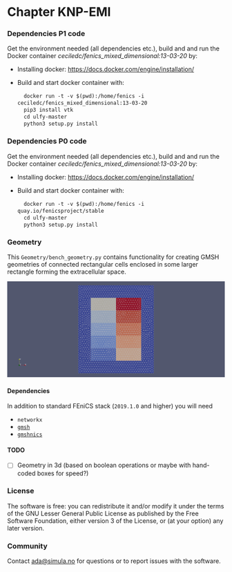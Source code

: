 # Chapter KNP-EMI #

### Dependencies P1 code ###

Get the environment needed (all dependencies etc.), build and
and run the Docker container *ceciledc/fenics_mixed_dimensional:13-03-20* by:

* Installing docker: https://docs.docker.com/engine/installation/
* Build and start docker container with:

        docker run -t -v $(pwd):/home/fenics -i ceciledc/fenics_mixed_dimensional:13-03-20
        pip3 install vtk
        cd ulfy-master
        python3 setup.py install 

### Dependencies P0 code ###

Get the environment needed (all dependencies etc.), build and
and run the Docker container *ceciledc/fenics_mixed_dimensional:13-03-20* by:

* Installing docker: https://docs.docker.com/engine/installation/
* Build and start docker container with:

        docker run -t -v $(pwd):/home/fenics -i quay.io/fenicsproject/stable
        cd ulfy-master
        python3 setup.py install

### Geometry ###

This `Geometry/bench_geometry.py` contains functionality for creating
GMSH geometries of connected rectangular cells enclosed in some larger
rectangle forming the extracellular space.

  <p align="center">
    <img src="https://github.com/adajel/emi-benchmark/blob/main/doc/geometry.png">
  </p>
  
 #### Dependencies ####
In addition to standard FEniCS stack (`2019.1.0` and higher) you will need
* `networkx`
* [`gmsh`](https://gitlab.onelab.info/gmsh/gmsh/-/blob/master/api/gmsh.py)
* [`gmshnics`](https://github.com/MiroK/gmshnics)

 #### TODO ####
 - [ ] Geometry in 3d (based on boolean operations or maybe with hand-coded boxes for speed?)

### License ###

The software is free: you can redistribute it and/or modify it under the terms
of the GNU Lesser General Public License as published by the Free Software
Foundation, either version 3 of the License, or (at your option) any later
version.

### Community ###

Contact ada@simula.no for questions or to report issues with the software.
